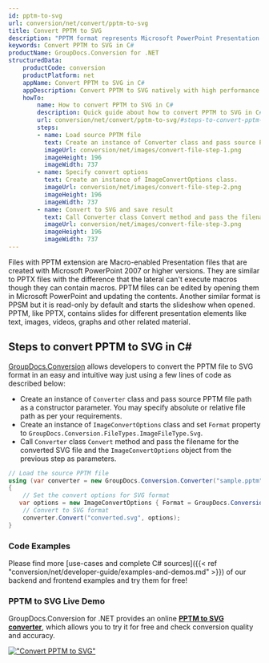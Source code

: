 ```yaml
---
id: pptm-to-svg
url: conversion/net/convert/pptm-to-svg
title: Convert PPTM to SVG
description: "PPTM format represents Microsoft PowerPoint Presentation with .pptm extension. Learn how to convert PPTM to SVG file programmatically in C# language using GroupDocs.Conversion for .NET library."
keywords: Convert PPTM to SVG in C#
productName: GroupDocs.Conversion for .NET
structuredData:
    productCode: conversion
    productPlatform: net
    appName: Convert PPTM to SVG in C#
    appDescription: Convert PPTM to SVG natively with high performance using C# language and server side GroupDocs.Conversion for .NET APIs, without the use of any software like Microsoft or Open Office.
    howTo:
        name: How to convert PPTM to SVG in C# 
        description: Quick guide about how to convert PPTM to SVG in C# with high performance and accuracy.
        url: conversion/net/convert/pptm-to-svg/#steps-to-convert-pptm-to-svg-in-c
        steps:
        - name: Load source PPTM file 
          text: Create an instance of Converter class and pass source PPTM file path as a constructor parameter. You may specify absolute or relative file path as per your requirements. 
          imageUrl: conversion/net/images/convert-file-step-1.png
          imageHeight: 196
          imageWidth: 737
        - name: Specify convert options 
          text: Create an instance of ImageConvertOptions class.
          imageUrl: conversion/net/images/convert-file-step-2.png
          imageHeight: 196
          imageWidth: 737
        - name: Convert to SVG and save result 
          text: Call Converter class Convert method and pass the filename for the converted HTML file and the ImageConvertOptions object from the previous step as parameters.
          imageUrl: conversion/net/images/convert-file-step-3.png
          imageHeight: 196
          imageWidth: 737
---
```


Files with PPTM extension are Macro-enabled Presentation files that are created with Microsoft PowerPoint 2007 or higher versions. They are similar to PPTX files with the difference that the lateral can't execute macros though they can contain macros. PPTM files can be edited by opening them in Microsoft PowerPoint and updating the contents. Another similar format is PPSM but it is read-only by default and starts the slideshow when opened. PPTM, like PPTX, contains slides for different presentation elements like text, images, videos, graphs and other related material.

## Steps to convert PPTM to SVG in C#

[GroupDocs.Conversion](https://products.groupdocs.com/conversion/net) allows developers to convert the PPTM file to SVG format in an easy and intuitive way just using a few lines of code as described below:

* Create an instance of `Converter` class and pass source PPTM file path as a constructor parameter. You may specify absolute or relative file path as per your requirements. 
* Create an instance of `ImageConvertOptions` class and set `Format` property to `GroupDocs.Conversion.FileTypes.ImageFileType.Svg`.
* Call `Converter` class `Convert` method and pass the filename for the converted SVG file and the `ImageConvertOptions` object from the previous step as parameters.

```csharp
// Load the source PPTM file
using (var converter = new GroupDocs.Conversion.Converter("sample.pptm"))
{
    // Set the convert options for SVG format
   var options = new ImageConvertOptions { Format = GroupDocs.Conversion.FileTypes.ImageFileType.Svg };
    // Convert to SVG format
    converter.Convert("converted.svg", options);
}
```

### Code Examples

Please find more [use-cases and complete C# sources]({{< ref "conversion/net/developer-guide/examples-and-demos.md" >}}) of our backend and frontend examples and try them for free!

### PPTM to SVG Live Demo

GroupDocs.Conversion for .NET provides an online [**PPTM to SVG converter**](https://products.groupdocs.app/conversion/pptm-to-svg), which allows you to try it for free and check conversion quality and accuracy.

[!["Convert PPTM to SVG"](conversion/net/images/convert-to-svg/convert-pptm-to-svg.png)](https://products.groupdocs.app/conversion/pptm-to-svg)